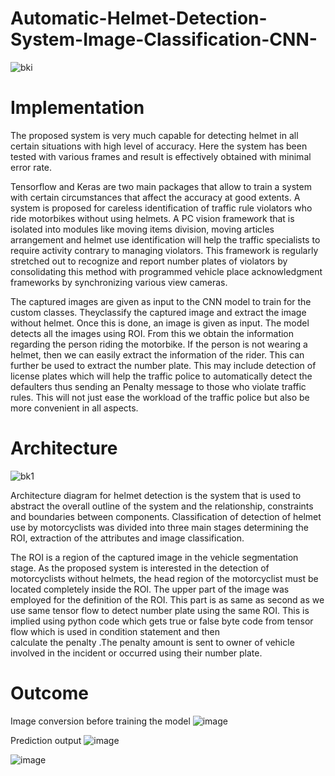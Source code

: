 # Automatic-Helmet-Detection-System-Image-Classification-CNN-

![bki](https://github.com/keerthan-pu/Automatic-Helmet-Detection-System-Image-Classification-CNN-/assets/114256472/189a3431-d4f4-45be-a834-a146ca86de65)

# Implementation
The proposed system is very much capable for detecting helmet in all certain situations with 
high level of accuracy. Here the system has been tested with various frames and result is 
effectively obtained with minimal error rate. 

Tensorflow and Keras are two main packages that allow to train a system with certain 
circumstances that affect the accuracy at good extents. A system is proposed for careless 
identification of traffic rule violators who ride motorbikes without using helmets. A PC 
vision framework that is isolated into modules like moving items division, moving articles 
arrangement and helmet use identification will help the traffic specialists to require activity 
contrary to managing violators. This framework is regularly stretched out to recognize and 
report number plates of violators by consolidating this method with programmed vehicle 
place acknowledgment frameworks by synchronizing various view cameras.  

The captured images are given as input to the CNN model to train for the custom classes. 
Theyclassify the captured image and extract the image without helmet. Once this is done, an 
image is given as input. The model detects all the images using ROI. From this we obtain the 
information regarding the person riding the motorbike. If the person is not wearing a helmet, 
then we can easily extract the information of the rider. This can further be used to extract the 
number plate. This may include detection of license plates which will help the traffic police 
to automatically detect the defaulters thus sending an Penalty message to those who violate 
traffic rules. This will not just ease the workload of the traffic police but also be more 
convenient in all aspects. 

# Architecture

![bk1](https://github.com/keerthan-pu/Automatic-Helmet-Detection-System-Image-Classification-CNN-/assets/114256472/b32b82b1-ffef-4a4f-aeb7-74910b2cd681)

Architecture diagram for helmet detection is the system that is used to abstract the overall 
outline of the system and the relationship, constraints and boundaries between components. 
Classification of detection of helmet use by motorcyclists was divided into three main stages 
determining the ROI, extraction of the attributes and image classification.

The ROI is a region of the captured image in the vehicle segmentation stage. As the proposed system is 
interested in the detection of motorcyclists without helmets, the head region of the 
motorcyclist must be located completely inside the ROI. The upper part of the image was 
employed for the definition of the ROI. This part is as same as second as we use same tensor 
flow to detect number plate using the same ROI. This is implied using python code which 
gets true or false byte code from tensor flow  which is used in condition statement and then  
calculate the penalty .The penalty amount is sent to owner of vehicle involved in the incident 
or occurred using their number plate. 

# Outcome

Image conversion before training the model
![image](https://github.com/keerthan-pu/Automatic-Helmet-Detection-System-Image-Classification-CNN-/assets/114256472/626ce450-2820-4439-b6b7-d544fc686e75)

Prediction output
![image](https://github.com/keerthan-pu/Automatic-Helmet-Detection-System-Image-Classification-CNN-/assets/114256472/36fb67ca-7764-4577-9ce9-3a58f0f2dce6)


![image](https://github.com/keerthan-pu/Automatic-Helmet-Detection-System-Image-Classification-CNN-/assets/114256472/1373a8af-c2b8-4ccd-8543-30211ec28f87)




